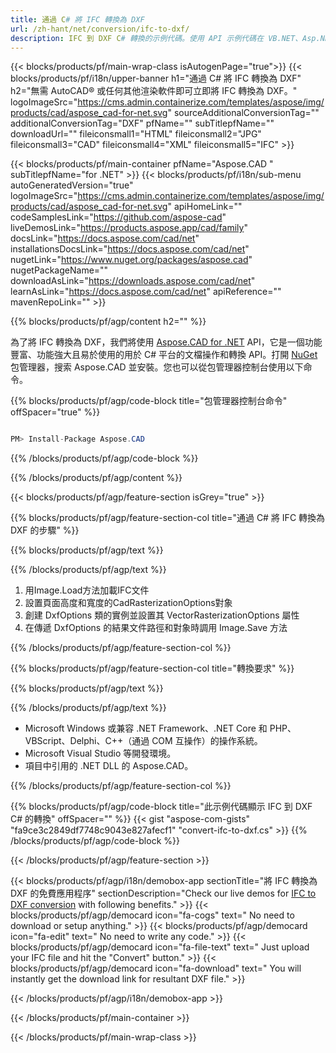 ```yaml
---
title: 通過 C# 將 IFC 轉換為 DXF 
url: /zh-hant/net/conversion/ifc-to-dxf/ 
description: IFC 到 DXF C# 轉換的示例代碼。使用 API 示例代碼在 VB.NET、Asp.NET 或任何基於 .NET 的應用程序中將 IFC 文件批量轉換為 DXF。
---
```


{{< blocks/products/pf/main-wrap-class isAutogenPage="true">}}
{{< blocks/products/pf/i18n/upper-banner h1="通過 C# 將 IFC 轉換為 DXF" h2="無需 AutoCAD® 或任何其他渲染軟件即可立即將 IFC 轉換為 DXF。" logoImageSrc="https://cms.admin.containerize.com/templates/aspose/img/products/cad/aspose_cad-for-net.svg" sourceAdditionalConversionTag="" additionalConversionTag="DXF" pfName="" subTitlepfName="" downloadUrl="" fileiconsmall1="HTML" fileiconsmall2="JPG" fileiconsmall3="CAD" fileiconsmall4="XML" fileiconsmall5="IFC" >}}

{{< blocks/products/pf/main-container pfName="Aspose.CAD " subTitlepfName="for .NET" >}}
{{< blocks/products/pf/i18n/sub-menu autoGeneratedVersion="true" logoImageSrc="https://cms.admin.containerize.com/templates/aspose/img/products/cad/aspose_cad-for-net.svg" apiHomeLink="" codeSamplesLink="https://github.com/aspose-cad" liveDemosLink="https://products.aspose.app/cad/family" docsLink="https://docs.aspose.com/cad/net" installationsDocsLink="https://docs.aspose.com/cad/net" nugetLink="https://www.nuget.org/packages/aspose.cad" nugetPackageName="" downloadAsLink="https://downloads.aspose.com/cad/net" learnAsLink="https://docs.aspose.com/cad/net" apiReference="" mavenRepoLink="" >}}

{{% blocks/products/pf/agp/content h2="" %}}

為了將 IFC 轉換為 DXF，我們將使用 <a href=https://products.aspose.com/cad/net>Aspose.CAD for .NET</a> API，它是一個功能豐富、功能強大且易於使用的用於 C# 平台的文檔操作和轉換 API。打開 <a href=https://www.nuget.org/packages/aspose.cad>NuGet</a> 包管理器，搜索 Aspose.CAD 並安裝。您也可以從包管理器控制台使用以下命令。

{{% blocks/products/pf/agp/code-block title="包管理器控制台命令" offSpacer="true" %}}

```cs

PM> Install-Package Aspose.CAD

```

{{% /blocks/products/pf/agp/code-block %}}

{{% /blocks/products/pf/agp/content %}}

{{< blocks/products/pf/agp/feature-section isGrey="true" >}}

{{% blocks/products/pf/agp/feature-section-col title="通過 C# 將 IFC 轉換為 DXF 的步驟" %}}

{{% blocks/products/pf/agp/text %}}

{{% /blocks/products/pf/agp/text %}}

1. 用Image.Load方法加載IFC文件
1. 設置頁面高度和寬度的CadRasterizationOptions對象
1. 創建 DxfOptions 類的實例並設置其 VectorRasterizationOptions 屬性
1. 在傳遞 DxfOptions 的結果文件路徑和對象時調用 Image.Save 方法

{{% /blocks/products/pf/agp/feature-section-col %}}

{{% blocks/products/pf/agp/feature-section-col title="轉換要求" %}}

{{% blocks/products/pf/agp/text %}}

{{% /blocks/products/pf/agp/text %}}

- Microsoft Windows 或兼容 .NET Framework、.NET Core 和 PHP、VBScript、Delphi、C++（通過 COM 互操作）的操作系統。
- Microsoft Visual Studio 等開發環境。
- 項目中引用的 .NET DLL 的 Aspose.CAD。

{{% /blocks/products/pf/agp/feature-section-col %}}

{{% blocks/products/pf/agp/code-block title="此示例代碼顯示 IFC 到 DXF C# 的轉換" offSpacer="" %}}
{{< gist "aspose-com-gists" "fa9ce3c2849df7748c9043e827afecf1" "convert-ifc-to-dxf.cs" >}}
{{% /blocks/products/pf/agp/code-block %}}

{{< /blocks/products/pf/agp/feature-section >}}    

<!-- aboutfile Starts -->

{{< blocks/products/pf/agp/i18n/demobox-app sectionTitle="將 IFC 轉換為 DXF 的免費應用程序" sectionDescription="Check our live demos for [IFC to DXF conversion](https://products.aspose.app/cad/conversion/ifc-to-dxf) with following benefits." >}}
        {{< blocks/products/pf/agp/democard icon="fa-cogs" text=" No need to download or setup anything." >}}
        {{< blocks/products/pf/agp/democard icon="fa-edit" text=" No need to write any code." >}}
        {{< blocks/products/pf/agp/democard icon="fa-file-text" text=" Just upload your IFC file and hit the \"Convert\" button." >}}
        {{< blocks/products/pf/agp/democard icon="fa-download" text=" You will instantly get the download link for resultant DXF file." >}}
 
   
{{< /blocks/products/pf/agp/i18n/demobox-app >}}

<!-- aboutfile Ends -->

{{< /blocks/products/pf/main-container >}}
    
{{< /blocks/products/pf/main-wrap-class >}}